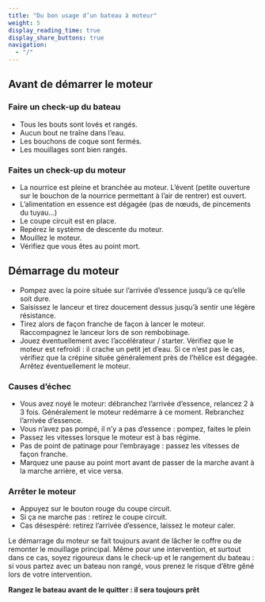 ```yaml
---
title: "Du bon usage d’un bateau à moteur"
weight: 5
display_reading_time: true
display_share_buttons: true
navigation:
  - "/"
---
```

## Avant de démarrer le moteur
### Faire un check-up du bateau

- Tous les bouts sont lovés et rangés.
- Aucun bout ne traîne dans l’eau.
- Les bouchons de coque sont fermés.
- Les mouillages sont bien rangés.

### Faites un check-up du moteur

- La nourrice est pleine et branchée au moteur. L’évent (petite ouverture sur le bouchon de la nourrice permettant à l’air de rentrer) est ouvert.
- L’alimentation en essence est dégagée (pas de nœuds, de pincements du tuyau...)
- Le coupe circuit est en place.
- Repérez le système de descente du moteur.
- Mouillez le moteur.
- Vérifiez que vous êtes au point mort.

## Démarrage du moteur

- Pompez avec la poire située sur l’arrivée d’essence jusqu’à ce qu’elle soit dure.
- Saisissez le lanceur et tirez doucement dessus jusqu’à sentir une légère résistance.
- Tirez alors de façon franche de façon à lancer le moteur. Raccompagnez le lanceur lors de son rembobinage.
- Jouez éventuellement avec l’accélérateur / starter. Vérifiez que le moteur est refroidi : il crache un petit jet d’eau. Si ce n’est pas le cas, vérifiez que la crépine située généralement près de l’hélice est dégagée. Arrêtez éventuellement le moteur.

### Causes d’échec

- Vous avez noyé le moteur: débranchez l’arrivée d’essence, relancez 2 à 3 fois. Généralement le moteur redémarre à ce moment. Rebranchez l’arrivée d’essence.
- Vous n’avez pas pompé, il n’y a pas d’essence : pompez, faites le plein
- Passez les vitesses lorsque le moteur est à bas régime.
- Pas de point de patinage pour l’embrayage : passez les vitesses de façon franche.
- Marquez une pause au point mort avant de passer de la marche avant à la marche arrière, et vice versa.

### Arrêter le moteur

- Appuyez sur le bouton rouge du coupe circuit.
- Si ça ne marche pas : retirez le coupe circuit.
- Cas désespéré: retirez l’arrivée d’essence, laissez le moteur caler.

Le démarrage du moteur se fait toujours avant de lâcher le coffre ou de remonter le mouillage principal. Même pour une intervention, et surtout dans ce cas, soyez rigoureux dans le check-up et le rangement du bateau : si vous partez avec un bateau non rangé, vous prenez le risque d’être gêné lors de votre intervention.

**Rangez le bateau avant de le quitter : il sera toujours prêt**


